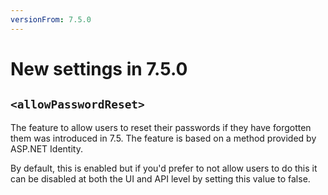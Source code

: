 ```yaml
---
versionFrom: 7.5.0
---
```


# New settings in 7.5.0

## `<allowPasswordReset>`

The feature to allow users to reset their passwords if they have forgotten them was introduced in 7.5. The feature is based on a method provided by ASP.NET Identity.

By default, this is enabled but if you'd prefer to not allow users to do this it can be disabled at both the UI and API level by setting this value to false.
